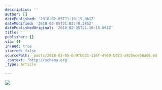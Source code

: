 ```yaml
---
description: ''
author: []
datePublished: '2018-02-05T21:10:15.061Z'
dateModified: '2018-02-05T21:02:48.285Z'
datePublishedOriginal: '2018-02-05T21:10:15.061Z'
title: ''
publisher: {}
via: {}
inFeed: true
starred: false
sourcePath: _posts/2018-02-05-bd9fbb31-116f-4960-b023-a92bece58a66.md
_context: 'http://schema.org'
_type: Article

---
```

![](https://the-grid-user-content.s3-us-west-2.amazonaws.com/dda3b5fa-9e23-4db0-890e-c142187cb068.jpg)